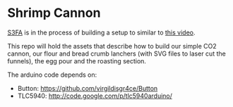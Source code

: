 # Shrimp Cannon

[S3FA](http://site3firearts.ca/) is in the process of building a setup to similar to [this video](https://www.youtube.com/watch?v=lkaIoH6Um60).

This repo will hold the assets that describe how to build our simple CO2 cannon, our flour and bread crumb lanchers (with SVG files to laser cut the funnels), the egg pour and the roasting section.

The arduino code depends on:
* Button: https://github.com/virgildisgr4ce/Button
* TLC5940: http://code.google.com/p/tlc5940arduino/
